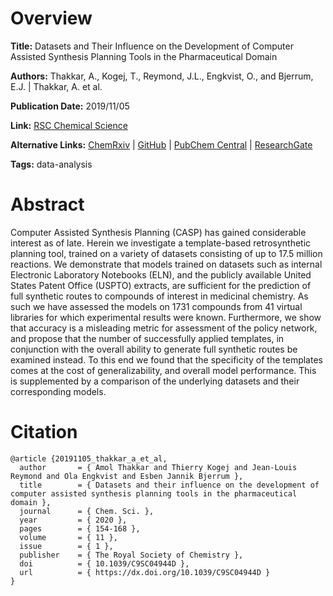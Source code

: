 # Overview
**Title:**
Datasets and Their Influence on the Development of Computer Assisted Synthesis Planning Tools in the Pharmaceutical Domain

**Authors:**
Thakkar, A., Kogej, T., Reymond, J.L., Engkvist, O., and Bjerrum, E.J. |
Thakkar, A. et al.

**Publication Date:**
2019/11/05

**Link:**
[RSC Chemical Science](https://pubs.rsc.org/en/content/articlelanding/2020/sc/c9sc04944d)

**Alternative Links:**
[ChemRxiv](https://chemrxiv.org/engage/chemrxiv/article-details/60c744babb8c1a21303da553) |
[GitHub](https://github.com/reymond-group/CASP-and-dataset-performance) |
[PubChem Central](https://pmc.ncbi.nlm.nih.gov/articles/PMC7012039) |
[ResearchGate](https://www.researchgate.net/publication/337034210_Datasets_and_their_influence_on_the_development_of_computer_assisted_synthesis_planning_tools_in_the_pharmaceutical_domain)

**Tags:**
data-analysis


# Abstract
Computer Assisted Synthesis Planning (CASP) has gained considerable interest as of late.
Herein we investigate a template-based retrosynthetic planning tool, trained on a variety of datasets consisting of up to 17.5 million reactions.
We demonstrate that models trained on datasets such as internal Electronic Laboratory Notebooks (ELN), and the publicly available United States Patent Office (USPTO) extracts, are sufficient for the prediction of full synthetic routes to compounds of interest in medicinal chemistry.
As such we have assessed the models on 1731 compounds from 41 virtual libraries for which experimental results were known.
Furthermore, we show that accuracy is a misleading metric for assessment of the policy network, and propose that the number of successfully applied templates, in conjunction with the overall ability to generate full synthetic routes be examined instead.
To this end we found that the specificity of the templates comes at the cost of generalizability, and overall model performance.
This is supplemented by a comparison of the underlying datasets and their corresponding models.


# Citation
```
@article {20191105_thakkar_a_et_al,
  author       = { Amol Thakkar and Thierry Kogej and Jean-Louis Reymond and Ola Engkvist and Esben Jannik Bjerrum },
  title        = { Datasets and their influence on the development of computer assisted synthesis planning tools in the pharmaceutical domain },
  journal      = { Chem. Sci. },
  year         = { 2020 },
  pages        = { 154-168 },
  volume       = { 11 },
  issue        = { 1 },
  publisher    = { The Royal Society of Chemistry },
  doi          = { 10.1039/C9SC04944D },
  url          = { https://dx.doi.org/10.1039/C9SC04944D }
}
```
